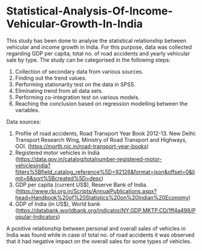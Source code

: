 # Statistical-Analysis-Of-Income-Vehicular-Growth-In-India
This study has been done to analyse the statistical relationship between vehicular and income growth in India. For this purpose, data was collected
regarding GDP per capita, total no. of road accidents and yearly vehicular sale by type. The study can be categorised in the following steps:
1. Collection of secondary data from various sources.
2. Finding out the trend values.
3. Performing stationarity test on the data in SPSS.
4. Eliminating trend from all data sets.
5. Performing co-integration test on various models.
6. Reaching the conclusion based on regression modelling between the
variables.

Data sources:
1. Profile of road accidents, Road Transport Year Book 2012-13. New Delhi: Transport Research Wing, Ministry of Road Transport and Highways, GOI. (https://morth.nic.in/road-transport-year-books)
2. Registered motor vehicles in India (https://data.gov.in/catalog/totalnumber-registered-motor-vehiclesindia?filters%5Bfield_catalog_reference%5D=92126&format=json&offset=0&limit=6&sort%5Bcreated%5D=desc)
3. GDP per capita (current US$), Reserve Bank of India. (https://www.rbi.org.in/Scripts/AnnualPublications.aspx?head=Handbook%20of%20Statistics%20on%20Indian%20Economy)
4. GDP of India (in US$), World bank (https://databank.worldbank.org/indicator/NY.GDP.MKTP.CD/1ff4a498/Popular-Indicators)

A positive relationship between personal and overall sales of vehicles in India was found while in case of total no. of road accidents it was observed that it had negative impact on the overall sales for some types of vehicles.
